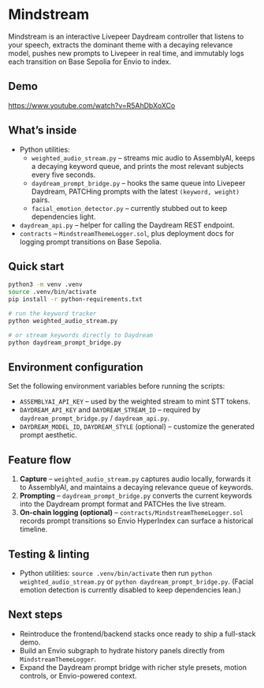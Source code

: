 # Mindstream

Mindstream is an interactive Livepeer Daydream controller that listens to your speech, extracts the dominant theme with a decaying relevance model, pushes new prompts to Livepeer in real time, and immutably logs each transition on Base Sepolia for Envio to index.
## Demo 
https://www.youtube.com/watch?v=R5AhDbXoXCo

## What’s inside

- Python utilities:
  - `weighted_audio_stream.py` – streams mic audio to AssemblyAI, keeps a decaying keyword queue, and prints the most relevant subjects every five seconds.
  - `daydream_prompt_bridge.py` – hooks the same queue into Livepeer Daydream, PATCHing prompts with the latest `(keyword, weight)` pairs.
  - `facial_emotion_detector.py` – currently stubbed out to keep dependencies light.
- `daydream_api.py` – helper for calling the Daydream REST endpoint.
- `contracts` – `MindstreamThemeLogger.sol`, plus deployment docs for logging prompt transitions on Base Sepolia.

## Quick start

```bash
python3 -m venv .venv
source .venv/bin/activate
pip install -r python-requirements.txt

# run the keyword tracker
python weighted_audio_stream.py

# or stream keywords directly to Daydream
python daydream_prompt_bridge.py
```

## Environment configuration

Set the following environment variables before running the scripts:

- `ASSEMBLYAI_API_KEY` – used by the weighted stream to mint STT tokens.
- `DAYDREAM_API_KEY` and `DAYDREAM_STREAM_ID` – required by `daydream_prompt_bridge.py` / `daydream_api.py`.
- `DAYDREAM_MODEL_ID`, `DAYDREAM_STYLE` (optional) – customize the generated prompt aesthetic.

## Feature flow

1. **Capture** – `weighted_audio_stream.py` captures audio locally, forwards it to AssemblyAI, and maintains a decaying relevance queue of keywords.
2. **Prompting** – `daydream_prompt_bridge.py` converts the current keywords into the Daydream prompt format and PATCHes the live stream.
3. **On-chain logging (optional)** – `contracts/MindstreamThemeLogger.sol` records prompt transitions so Envio HyperIndex can surface a historical timeline.

## Testing & linting

- Python utilities: `source .venv/bin/activate` then run `python weighted_audio_stream.py` or `python daydream_prompt_bridge.py`. (Facial emotion detection is currently disabled to keep dependencies lean.)

## Next steps

- Reintroduce the frontend/backend stacks once ready to ship a full-stack demo.
- Build an Envio subgraph to hydrate history panels directly from `MindstreamThemeLogger`.
- Expand the Daydream prompt bridge with richer style presets, motion controls, or Envio-powered context.
